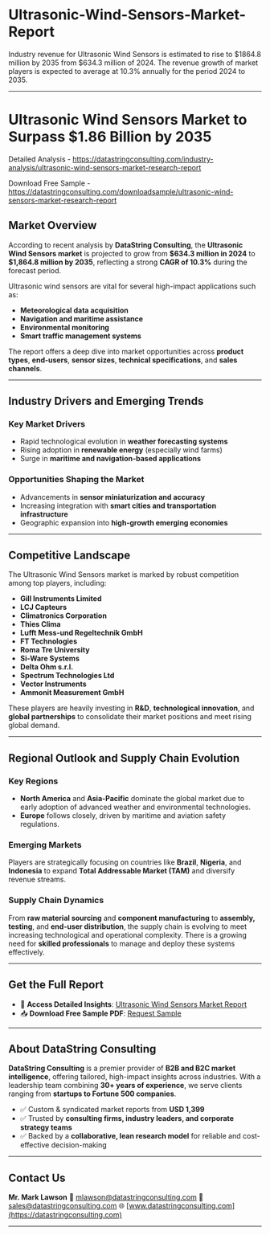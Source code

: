 # Ultrasonic-Wind-Sensors-Market-Report

Industry revenue for Ultrasonic Wind Sensors is estimated to rise to $1864.8 million by 2035 from $634.3 million of 2024. The revenue growth of market players is expected to average at 10.3% annually for the period 2024 to 2035.

---

# **Ultrasonic Wind Sensors Market to Surpass \$1.86 Billion by 2035**

Detailed Analysis - https://datastringconsulting.com/industry-analysis/ultrasonic-wind-sensors-market-research-report

Download Free Sample - https://datastringconsulting.com/downloadsample/ultrasonic-wind-sensors-market-research-report

## **Market Overview**

According to recent analysis by **DataString Consulting**, the **Ultrasonic Wind Sensors market** is projected to grow from **\$634.3 million in 2024** to **\$1,864.8 million by 2035**, reflecting a strong **CAGR of 10.3%** during the forecast period.

Ultrasonic wind sensors are vital for several high-impact applications such as:

* **Meteorological data acquisition**
* **Navigation and maritime assistance**
* **Environmental monitoring**
* **Smart traffic management systems**

The report offers a deep dive into market opportunities across **product types**, **end-users**, **sensor sizes**, **technical specifications**, and **sales channels**.

---

## **Industry Drivers and Emerging Trends**

### **Key Market Drivers**

* Rapid technological evolution in **weather forecasting systems**
* Rising adoption in **renewable energy** (especially wind farms)
* Surge in **maritime and navigation-based applications**

### **Opportunities Shaping the Market**

* Advancements in **sensor miniaturization and accuracy**
* Increasing integration with **smart cities and transportation infrastructure**
* Geographic expansion into **high-growth emerging economies**

---

## **Competitive Landscape**

The Ultrasonic Wind Sensors market is marked by robust competition among top players, including:

* **Gill Instruments Limited**
* **LCJ Capteurs**
* **Climatronics Corporation**
* **Thies Clima**
* **Lufft Mess-und Regeltechnik GmbH**
* **FT Technologies**
* **Roma Tre University**
* **Si-Ware Systems**
* **Delta Ohm s.r.l.**
* **Spectrum Technologies Ltd**
* **Vector Instruments**
* **Ammonit Measurement GmbH**

These players are heavily investing in **R\&D**, **technological innovation**, and **global partnerships** to consolidate their market positions and meet rising global demand.

---

## **Regional Outlook and Supply Chain Evolution**

### **Key Regions**

* **North America** and **Asia-Pacific** dominate the global market due to early adoption of advanced weather and environmental technologies.
* **Europe** follows closely, driven by maritime and aviation safety regulations.

### **Emerging Markets**

Players are strategically focusing on countries like **Brazil**, **Nigeria**, and **Indonesia** to expand **Total Addressable Market (TAM)** and diversify revenue streams.

### **Supply Chain Dynamics**

From **raw material sourcing** and **component manufacturing** to **assembly, testing**, and **end-user distribution**, the supply chain is evolving to meet increasing technological and operational complexity. There is a growing need for **skilled professionals** to manage and deploy these systems effectively.

---

## **Get the Full Report**

* 📘 **Access Detailed Insights**: [Ultrasonic Wind Sensors Market Report](https://datastringconsulting.com/industry-analysis/ultrasonic-wind-sensors-market-research-report)
* 📥 **Download Free Sample PDF**: [Request Sample](https://datastringconsulting.com/downloadsample/ultrasonic-wind-sensors-market-research-report)

---

## **About DataString Consulting**

**DataString Consulting** is a premier provider of **B2B and B2C market intelligence**, offering tailored, high-impact insights across industries. With a leadership team combining **30+ years of experience**, we serve clients ranging from **startups to Fortune 500 companies**.

* ✅ Custom & syndicated market reports from **USD 1,399**
* ✅ Trusted by **consulting firms, industry leaders, and corporate strategy teams**
* ✅ Backed by a **collaborative, lean research model** for reliable and cost-effective decision-making

---

## **Contact Us**

**Mr. Mark Lawson**
📧 [mlawson@datastringconsulting.com](mailto:mlawson@datastringconsulting.com)
📧 [sales@datastringconsulting.com](mailto:sales@datastringconsulting.com)
🌐 [www.datastringconsulting.com](https://datastringconsulting.com)

---

